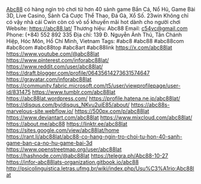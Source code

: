 <a href="https://abc88.lat/">Abc88</a> có hàng ngìn trò chơi từ hơn 40 sảnh game Bắn Cá, Nổ Hũ, Game Bài 3D, Live Casino, Sảnh Cá Cược Thể Thao, Đá Gà, Xổ Số. 23win Không chỉ có vậy nhà cái Cwin còn có vô số khuyến mãi hot dành cho người chơi Website: <a href="https://abc88.lat/">https://abc88.lat/</a> Thương hiệu: Abc88 Email: c54vc@gmail.com Phone: (+84) 552 892 335 Địa chỉ: 139 Đ. Nguyễn Ảnh Thủ, Tân Chánh Hiệp, Hóc Môn, Hồ Chí Minh, Vietnam Tags: #abc8 #abc88 #abc88com #abc8com #abc88top #abc8art #abc88link
<a href="https://x.com/abc88lat">https://x.com/abc88lat</a>
<a href="https://www.youtube.com/@abc88lat">https://www.youtube.com/@abc88lat</a>
<a href="https://www.pinterest.com/inforabc88lat/">https://www.pinterest.com/inforabc88lat/</a>
<a href="https://www.reddit.com/user/abc88lat/">https://www.reddit.com/user/abc88lat/</a>
<a href="https://draft.blogger.com/profile/06435614273631574647">https://draft.blogger.com/profile/06435614273631574647</a>
<a href="https://gravatar.com/inforabc88lat">https://gravatar.com/inforabc88lat</a>
<a href="https://community.fabric.microsoft.com/t5/user/viewprofilepage/user-id/831475">https://community.fabric.microsoft.com/t5/user/viewprofilepage/user-id/831475</a>
<a href="https://www.tumblr.com/abc88lat">https://www.tumblr.com/abc88lat</a>
<a href="https://abc88lat.wordpress.com/">https://abc88lat.wordpress.com/</a>
<a href="https://profile.hatena.ne.jp/abc88lat/">https://profile.hatena.ne.jp/abc88lat/</a>
<a href="https://disqus.com/by/disqus_NKvu2uiE85/about/">https://disqus.com/by/disqus_NKvu2uiE85/about/</a>
<a href="https://abc88s-marvelous-site.webflow.io/">https://abc88s-marvelous-site.webflow.io/</a>
<a href="https://500px.com/p/abc88lat">https://500px.com/p/abc88lat</a>
<a href="https://www.deviantart.com/abc88lat">https://www.deviantart.com/abc88lat</a>
<a href="https://www.mixcloud.com/abc88lat/">https://www.mixcloud.com/abc88lat/</a>
<a href="https://about.me/abc88">https://about.me/abc88</a>
<a href="https://linktr.ee/abc88lat">https://linktr.ee/abc88lat</a>
<a href="https://sites.google.com/view/abc88lat/home">https://sites.google.com/view/abc88lat/home</a>
<a href="https://rant.li/abc88lat/abc88-co-hang-ngin-tro-choi-tu-hon-40-sanh-game-ban-ca-no-hu-game-bai-3d">https://rant.li/abc88lat/abc88-co-hang-ngin-tro-choi-tu-hon-40-sanh-game-ban-ca-no-hu-game-bai-3d</a>
<a href="https://www.openstreetmap.org/user/abc88lat">https://www.openstreetmap.org/user/abc88lat</a>
<a href="https://hashnode.com/@abc88lat">https://hashnode.com/@abc88lat</a>
<a href="https://telegra.ph/Abc88-10-27">https://telegra.ph/Abc88-10-27</a>
<a href="https://infor-abc88lats-organization.gitbook.io/abc88">https://infor-abc88lats-organization.gitbook.io/abc88</a>
<a href="http://psicolinguistica.letras.ufmg.br/wiki/index.php/Usu%C3%A1rio:Abc88lat">http://psicolinguistica.letras.ufmg.br/wiki/index.php/Usu%C3%A1rio:Abc88lat</a>
